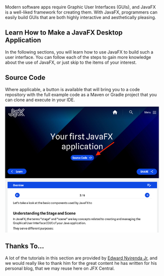Modern software apps require Graphic User Interfaces (GUIs), and JavaFX is a well-liked framework for creating them. With JavaFX, programmers can easily build GUIs that are both highly interactive and aesthetically pleasing.

## Learn How to Make a JavaFX Desktop Application

In the following sections, you will learn how to use JavaFX to build such a user interface. You can follow each of the steps to gain more knowledge about the use of JavaFX, or just skip to the items of your interest.

## Source Code

Where applicable, a button is available that will bring you to a code repository with the full example code as a Maven or Gradle project that you can clone and execute in your IDE.

![](source-button.png)

## Thanks To...

A lot of the tutorials in this section are provided by [Edward Nyirenda Jr](https://www.jfx-central.com/people/e.nyirenda), and we would really like to thank him for the great content he has written for his personal blog, that we may reuse here on JFX Central.